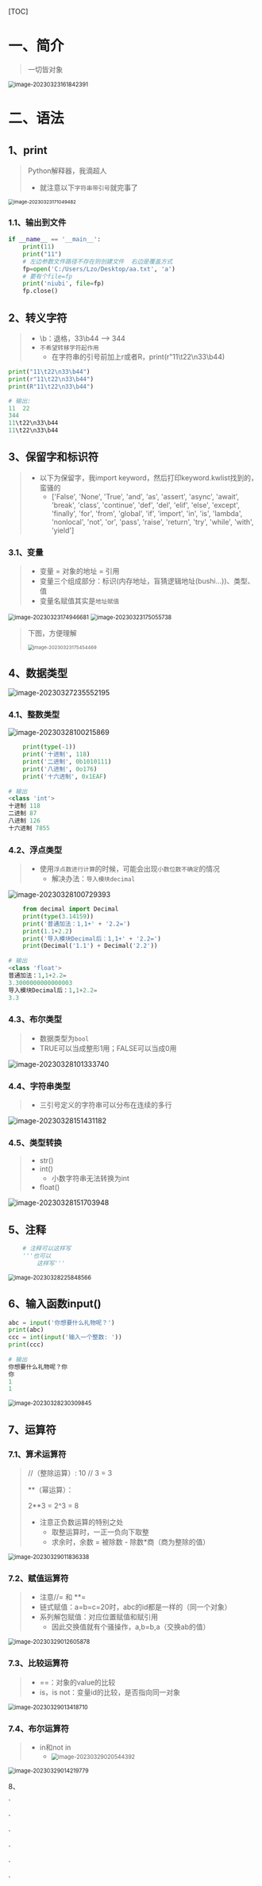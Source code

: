 [TOC]





# 一、简介

> 一切皆对象

<img src="Python基础学习笔记.assets/image-20230323161842391.png" alt="image-20230323161842391" style="zoom:80%;" /> 





# 二、语法

## 1、print

> Python解释器，我滴超人
>
> - 就注意以下`字符串带引号`就完事了

<img src="Python基础学习笔记.assets/image-20230323171049482.png" alt="image-20230323171049482" style="zoom:67%;" /> 



### 1.1、输出到文件

```python
if __name__ == '__main__':
    print(11)
    print("11")
    # 左边参数文件路径不存在则创建文件	右边是覆盖方式
    fp=open('C:/Users/Lzo/Desktop/aa.txt', 'a')
    # 要有个file=fp
    print('niubi', file=fp)
    fp.close()
```







## 2、转义字符

> - \b：退格，33\b44 ——> 344
> - `不希望转移字符起作用`
>   - 在字符串的引号前加上r或者R，print(r"11\t22\n33\b44)

```python
print("11\t22\n33\b44")
print(r"11\t22\n33\b44")
print(R"11\t22\n33\b44")

# 输出:
11	22
344
11\t22\n33\b44
11\t22\n33\b44
```







## 3、保留字和标识符

> - 以下为保留字，我import keyword，然后打印keyword.kwlist找到的，蛮骚的
>   - ['False', 'None', 'True', 'and', 'as', 'assert', 'async', 'await', 'break', 'class', 'continue', 'def', 'del', 'elif', 'else', 'except', 'finally', 'for', 'from', 'global', 'if', 'import', 'in', 'is', 'lambda', 'nonlocal', 'not', 'or', 'pass', 'raise', 'return', 'try', 'while', 'with', 'yield']



### 3.1、变量

> - 变量 = 对象的地址 = 引用
> - 变量三个组成部分：标识(内存地址，盲猜逻辑地址(bushi...))、类型、值
> - 变量名赋值其实是`地址赋值`

<img src="Python基础学习笔记.assets/image-20230323174946681.png" alt="image-20230323174946681" style="zoom:80%;" /> 

<img src="Python基础学习笔记.assets/image-20230323175055738.png" alt="image-20230323175055738" style="zoom:80%;" /> 

> 下图，方便理解
>
> <img src="Python基础学习笔记.assets/image-20230323175454469.png" alt="image-20230323175454469" style="zoom:67%;" /> 









## 4、数据类型

![image-20230327235552195](Python基础学习笔记.assets/image-20230327235552195.png) 







### 4.1、整数类型

![image-20230328100215869](Python基础学习笔记.assets/image-20230328100215869.png) 

```python
    print(type(-1))
    print('十进制', 118)
    print('二进制', 0b1010111)
    print('八进制', 0o176)
    print('十六进制', 0x1EAF)
    
# 输出
<class 'int'>
十进制 118
二进制 87
八进制 126
十六进制 7855
```













### 4.2、浮点类型

> - 使用`浮点数进行计算`的时候，可能会出现`小数位数不确定`的情况
>   - 解决办法：`导入模块decimal`

![image-20230328100729393](Python基础学习笔记.assets/image-20230328100729393.png) 



```python
    from decimal import Decimal
	print(type(3.14159))
    print('普通加法：1,1+' + '2.2=')
    print(1.1+2.2)
    print('导入模块Decimal后：1,1+' + '2.2=')
    print(Decimal('1.1') + Decimal('2.2'))
    
# 输出
<class 'float'>
普通加法：1,1+2.2=
3.3000000000000003
导入模块Decimal后：1,1+2.2=
3.3
```





### 4.3、布尔类型

> - 数据类型为`bool`
> - TRUE可以当成整形1用；FALSE可以当成0用

![image-20230328101333740](Python基础学习笔记.assets/image-20230328101333740.png) 





### 4.4、字符串类型

> - 三引号定义的字符串可以分布在连续的多行

![image-20230328151431182](Python基础学习笔记.assets/image-20230328151431182.png) 





### 4.5、类型转换

> - str()
> - int()
>   - 小数字符串无法转换为int
> - float()

![image-20230328151703948](Python基础学习笔记.assets/image-20230328151703948.png) 







## 5、注释

```python
    # 注释可以这样写
    '''也可以
        这样写'''
```

<img src="Python基础学习笔记.assets/image-20230328225848566.png" alt="image-20230328225848566" style="zoom:80%;" /> 





## 6、输入函数input()

```python
abc = input('你想要什么礼物呢？')
print(abc)
ccc = int(input('输入一个整数: '))
print(ccc)
    
# 输出
你想要什么礼物呢？你
你
1
1
```

<img src="Python基础学习笔记.assets/image-20230328230309845.png" alt="image-20230328230309845" style="zoom:80%;" /> 





## 7、运算符

### 7.1、算术运算符

> //（整除运算）:
>  10 // 3 = 3
>
> 
>
> **（幂运算）：
>
> 2**3 = 2^3 = 8
>
> 
>
> - 注意正负数运算的特别之处
>   - 取整运算时，一正一负向下取整
>   - 求余时，余数 = 被除数 - 除数*商（商为整除的值）

<img src="Python基础学习笔记.assets/image-20230329011836338.png" alt="image-20230329011836338" style="zoom:80%;" /> 







### 7.2、赋值运算符

> - 注意//= 和 **=
> - 链式赋值：a=b=c=20时，abc的id都是一样的（同一个对象）
> - 系列解包赋值：对应位置赋值和赋引用
>   - 因此交换值就有个骚操作，a,b=b,a（交换ab的值）

<img src="Python基础学习笔记.assets/image-20230329012605878.png" alt="image-20230329012605878" style="zoom:80%;" /> 





### 7.3、比较运算符

> - ==：对象的value的比较
> - is，is not：变量id的比较，是否指向同一对象

<img src="Python基础学习笔记.assets/image-20230329013418710.png" alt="image-20230329013418710" style="zoom:80%;" />  





### 7.4、布尔运算符

> - in和not in
>   - <img src="Python基础学习笔记.assets/image-20230329020544392.png" alt="image-20230329020544392" style="zoom:80%;" /> 

<img src="Python基础学习笔记.assets/image-20230329014219779.png" alt="image-20230329014219779" style="zoom:80%;" /> 







8、





`

`

`

`

`

`
